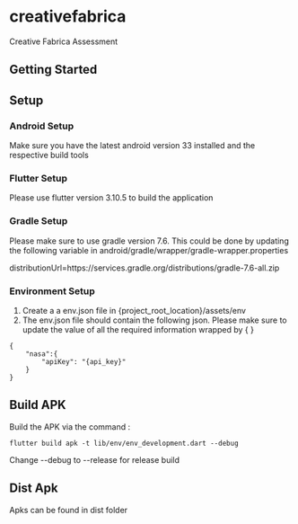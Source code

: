 # creativefabrica

Creative Fabrica Assessment

## Getting Started

## Setup

### Android Setup

Make sure you have the latest android version 33 installed and the respective build tools

### Flutter Setup
Please use flutter version 3.10.5 to build the application

### Gradle Setup
Please make sure to use gradle version 7.6.
This could be done by updating the following variable in android/gradle/wrapper/gradle-wrapper.properties

distributionUrl=https\://services.gradle.org/distributions/gradle-7.6-all.zip

### Environment Setup
1. Create a a env.json file in {project_root_location}/assets/env 
2. The env.json file should contain the following json. Please make sure to update the value of all the required information wrapped by { }
```
{
    "nasa":{
        "apiKey": "{api_key}"
    }
}
```


## Build APK
Build the APK via the command : 
```
flutter build apk -t lib/env/env_development.dart --debug 
```
Change --debug to --release for release build


## Dist Apk
Apks can be found in dist folder
